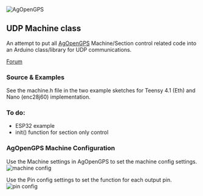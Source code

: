![AgOpenGPS](https://github.com/m-elias/AOG-Machine/blob/main/media/agopengps%20name%20logo.png)

## UDP Machine class

An attempt to put all [AgOpenGPS](https://github.com/farmerbriantee/AgOpenGPS/releases) Machine/Section control related code into an Arduino class/library for UDP communications.

[Forum](https://discourse.agopengps.com/)

### Source & Examples
See the machine.h file in the two example sketches for Teensy 4.1 (Eth) and Nano (enc28j60) implementation.

### To do:
- ESP32 example
- init() function for section only control

### AgOpenGPS Machine Configuration
Use the Machine settings in AgOpenGPS to set the machine config settings.
![machine config](https://github.com/m-elias/AOG-Machine/blob/main/media/aog%20machine%20config.jpg)

Use the Pin config settings to set the function for each output pin.
![pin config](https://github.com/m-elias/AOG-Machine/blob/main/media/aog%20pin%20config.jpg)

